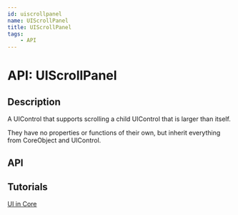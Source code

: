```yaml
---
id: uiscrollpanel
name: UIScrollPanel
title: UIScrollPanel
tags:
    - API
---
```


# API: UIScrollPanel

## Description

A UIControl that supports scrolling a child UIControl that is larger than itself.

They have no properties or functions of their own, but inherit everything from CoreObject and UIControl.

## API

## Tutorials

[UI in Core](../tutorials/ui_reference.md)
